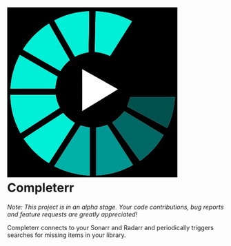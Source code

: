 # ![Completerr](./logo-dark.svg) Completerr

*Note: This project is in an alpha stage. Your code contributions, bug reports and feature requests are greatly appreciated!*

Completerr connects to your Sonarr and Radarr and periodically triggers searches for missing items in your library.

